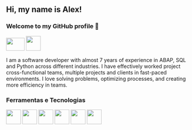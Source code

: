 ## Hi, my name is Alex! 
### Welcome to my GitHub profile 👋
<div>
<a href = "mailto:barci.jj@gmail.com"><img src="https://img.shields.io/badge/Gmail-D14836?style=for-the-badge&logo=gmail&logoColor=white" target="_blank" width="50" height="35"></a>
<a href="https://www.linkedin.com/in/alex-barci/" target="_blank"><img src="https://img.shields.io/badge/-LinkedIn-%230077B5?style=for-the-badge&logo=linkedin&logoColor=white" target="_blank" width="40" height="40"></a>   
</div>

I am a software developer with almost 7 years of experience in ABAP, SQL and Python  across different industries. I have effectively worked project cross-functional teams, multiple projects and clients in fast-paced environments. I love solving problems, optimizing processes, and creating more efficiency in teams.


### Ferramentas e Tecnologias
<div>
<img src="https://cdn.jsdelivr.net/gh/devicons/devicon/icons/django/django-plain.svg" width="40" height="40" />
<img src="https://cdn.jsdelivr.net/gh/devicons/devicon/icons/microsoftsqlserver/microsoftsqlserver-plain.svg" width="40" height="40" />
<img src="https://cdn.jsdelivr.net/gh/devicons/devicon/icons/postgresql/postgresql-original.svg" width="40" height="40" />
<img src="https://cdn.jsdelivr.net/gh/devicons/devicon/icons/pycharm/pycharm-original.svg" width="40" height="40"/>
<img src="https://cdn.jsdelivr.net/gh/devicons/devicon/icons/python/python-original-wordmark.svg" width="40" height="40" />
<img src="https://cdn.jsdelivr.net/gh/devicons/devicon/icons/linux/linux-original.svg" width="40" height="40"/>
</div>



<!--
**barci021/barci021** is a ✨ _special_ ✨ repository because its `README.md` (this file) appears on your GitHub profile.

Here are some ideas to get you started:

- 🔭 I’m currently working on ...
- 🌱 I’m currently learning ...
- 👯 I’m looking to collaborate on ...
- 🤔 I’m looking for help with ...
- 💬 Ask me about ...
- 📫 How to reach me: ...
- 😄 Pronouns: ...
- ⚡ Fun fact: ...
-->
